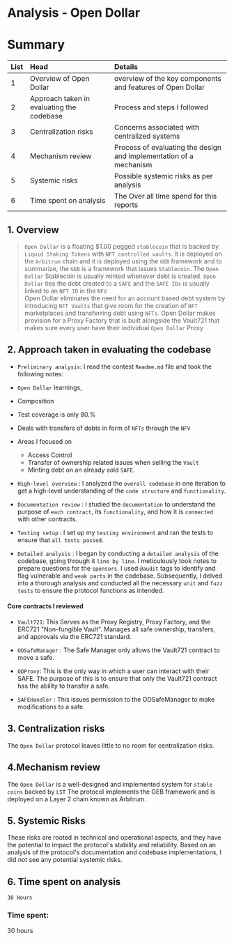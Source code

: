 # Analysis - Open Dollar
# Summary

| List |Head |Details|
|:--|:----------------|:------|
|1 | Overview of Open Dollar | overview of the key components and features of Open Dollar   |
|2 | Approach taken in evaluating the codebase | Process and steps I followed  |
|3 | Centralization risks | Concerns associated with centralized systems |
|4 | Mechanism review | Process of evaluating the design and implementation of a mechanism  |
|5 | Systemic risks | Possible systemic risks as per analysis |
|6 |Time spent on analysis  | The Over all time spend for this reports |

## 1. Overview
> ``Open Dollar`` is a floating $1.00 pegged ``stablecoin`` that is backed by ``Liquid Staking Tokens`` with ``NFT controlled vaults``. It is deployed on the ``Arbitrum`` chain and it is deployed using the ``GEB`` framework and to summarize, the ``GEB`` is a framework that issues ``Stablecoin``. 
The ``Open Dollar`` Stablecoin is usually minted whenever debt is created. ``Open Dollar`` ties the debt created to a ``SAFE`` and the ``SAFE IDs`` is usually linked to an ``NFT ID`` in  the ``NFV``  
    Open Dollar eliminates the need for an account based debt system by introducing ``NFT Vaults`` that give room for the creation of ``NFT`` marketplaces and transferring debt using ``NFTs``. 
Open Dollar makes provision for a Proxy Factory that is built alongside the Vault721 that makes sure every user have their individual ``Open Dollar`` Proxy

## 2. Approach taken in evaluating the codebase

- ``Preliminary analysis``: I read the contest ``Readme.md`` file and took the following notes:

-  ``Open Dollar`` learnings,
  -  Composition 
  -  Test coverage is only 80.%
  -  Deals with transfers of debts in form of ``NFTs`` through the ``NFV``
 

- Areas I focused on
   - Access Control 
   - Transfer of ownership related issues when selling the ``Vault``
   - Minting debt on an already sold ``SAFE``.
  

- ``High-level overview`` : I analyzed the ``overall codebase`` in one iteration to get a high-level understanding of the ``code structure`` and ``functionality``.

- ``Documentation review`` : I studied the ``documentation`` to understand the purpose of ``each contract``, its ``functionality``, and how it is ``connected`` with other contracts.

- ``Testing setup`` : I set up my ``testing environment`` and ran the tests to ensure that ``all tests passed``. 

- ``Detailed analysis`` :  I began by conducting a ``detailed analysis`` of the codebase, going through it ``line by line``. I meticulously took notes to prepare questions for the ``sponsors``. I used ``@audit`` tags to identify and flag vulnerable and ``weak parts`` in the codebase. Subsequently, I delved into a thorough analysis and conducted all the necessary ``unit`` and ``fuzz tests`` to ensure the protocol functions as intended.

#### Core contracts I reviewed

- ``Vault721``: This Serves as the Proxy Registry, Proxy Factory, and the ERC721 "Non-fungible Vault". Manages all safe ownership, transfers, and approvals via the ERC721 standard.

- ``ODSafeManager`` : The Safe Manager only allows the Vault721 contract to move a safe.

- ``ODProxy``: This is the only way in which a user can interact with their SAFE. The purpose of this is to ensure that only the Vault721 contract has the ability to transfer a safe.

- ``SAFEHandler`` : This issues permission to the ODSafeManager to make modifications to a safe.

## 3. Centralization risks

The ``Open Dollar`` protocol leaves little to no room for centralization risks.

## 4.Mechanism review
The ``Open Dollar`` is a well-designed and implemented system for ``stable coins`` backed by ``LST`` The protocol implements the GEB framework and is deployed on a Layer 2 chain known as Arbitrum.

## 5. Systemic Risks

These risks are rooted in technical and operational aspects, and they have the potential to impact the protocol's stability and reliability.
Based on an analysis of the protocol's documentation and codebase implementations, I did not see any potential systemic risks.

## 6. Time spent on analysis 
``30 Hours``




### Time spent:
30 hours